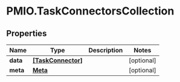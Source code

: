 # PMIO.TaskConnectorsCollection

## Properties
Name | Type | Description | Notes
------------ | ------------- | ------------- | -------------
**data** | [**[TaskConnector]**](TaskConnector.md) |  | [optional] 
**meta** | [**Meta**](Meta.md) |  | [optional] 


